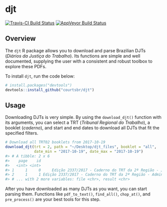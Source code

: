 # djt

[![Travis-CI Build Status](https://travis-ci.org/courtsbr/djt.svg?branch=master)](https://travis-ci.org/courtsbr/djt) [![AppVeyor Build Status](https://ci.appveyor.com/api/projects/status/github/courtsbr/djt?branch=master&svg=true)](https://ci.appveyor.com/project/courtsbr/djt)

## Overview

The `djt` R package allows you to download and parse Brazilian DJTs
(*Diários da Justiça do Trabalho*). Its functions are simple and well documented,
supplying the user with a consistent and robust toolbox to explore these PDFs.

To install `djt`, run the code below:

```r
# install.packages("devtools")
devtools::install_github("courtsbr/djt")
```

## Usage

Downloading DJTs is very simple. By using the `download_djt()` function
with its arguments, you can select a TRT (*Tribunal Regional do Trabalho*), a
booklet (*caderno*), and start and end dates to download all DJTs that fit the
specified filters.

```r
# Download all TRT02 booklets from 2017-10-19
download_djt(trt = 2, path = "~/Desktop/djt_files", booklet = "all",
             date_min = "2017-10-19", date_max = "2017-10-19")
#> # A tibble: 2 x 6
#>    page    id                                                           title       date
#>   <int> <int>                                                           <chr>     <date>
#> 1     1     0     Edição 2337/2017 - Caderno do TRT da 2ª Região - Judiciário 2017-10-19
#> 2     1     1 Edição 2337/2017 - Caderno do TRT da 2ª Região - Administrativo 2017-10-19
#> # ... with 2 more variables: file <chr>, result <chr>
```

After you have downloaded as many DJTs as you want, you can start parsing them.
Functions like `pdf_to_text()`, `find_all()`, `chop_at()`, and `pre_process()`
are your best tools for this step.
